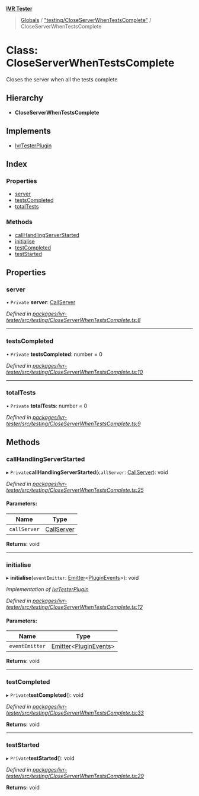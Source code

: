 **[IVR Tester](../README.md)**

> [Globals](../README.md) / ["testing/CloseServerWhenTestsComplete"](../modules/_testing_closeserverwhentestscomplete_.md) / CloseServerWhenTestsComplete

# Class: CloseServerWhenTestsComplete

Closes the server when all the tests complete

## Hierarchy

* **CloseServerWhenTestsComplete**

## Implements

* [IvrTesterPlugin](../interfaces/_plugins_ivrtesterplugin_.ivrtesterplugin.md)

## Index

### Properties

* [server](_testing_closeserverwhentestscomplete_.closeserverwhentestscomplete.md#server)
* [testsCompleted](_testing_closeserverwhentestscomplete_.closeserverwhentestscomplete.md#testscompleted)
* [totalTests](_testing_closeserverwhentestscomplete_.closeserverwhentestscomplete.md#totaltests)

### Methods

* [callHandlingServerStarted](_testing_closeserverwhentestscomplete_.closeserverwhentestscomplete.md#callhandlingserverstarted)
* [initialise](_testing_closeserverwhentestscomplete_.closeserverwhentestscomplete.md#initialise)
* [testCompleted](_testing_closeserverwhentestscomplete_.closeserverwhentestscomplete.md#testcompleted)
* [testStarted](_testing_closeserverwhentestscomplete_.closeserverwhentestscomplete.md#teststarted)

## Properties

### server

• `Private` **server**: [CallServer](../interfaces/_testing_twiliocallserver_.callserver.md)

*Defined in [packages/ivr-tester/src/testing/CloseServerWhenTestsComplete.ts:8](https://github.com/SketchingDev/ivr-tester/blob/0888491/packages/ivr-tester/src/testing/CloseServerWhenTestsComplete.ts#L8)*

___

### testsCompleted

• `Private` **testsCompleted**: number = 0

*Defined in [packages/ivr-tester/src/testing/CloseServerWhenTestsComplete.ts:10](https://github.com/SketchingDev/ivr-tester/blob/0888491/packages/ivr-tester/src/testing/CloseServerWhenTestsComplete.ts#L10)*

___

### totalTests

• `Private` **totalTests**: number = 0

*Defined in [packages/ivr-tester/src/testing/CloseServerWhenTestsComplete.ts:9](https://github.com/SketchingDev/ivr-tester/blob/0888491/packages/ivr-tester/src/testing/CloseServerWhenTestsComplete.ts#L9)*

## Methods

### callHandlingServerStarted

▸ `Private`**callHandlingServerStarted**(`callServer`: [CallServer](../interfaces/_testing_twiliocallserver_.callserver.md)): void

*Defined in [packages/ivr-tester/src/testing/CloseServerWhenTestsComplete.ts:25](https://github.com/SketchingDev/ivr-tester/blob/0888491/packages/ivr-tester/src/testing/CloseServerWhenTestsComplete.ts#L25)*

#### Parameters:

Name | Type |
------ | ------ |
`callServer` | [CallServer](../interfaces/_testing_twiliocallserver_.callserver.md) |

**Returns:** void

___

### initialise

▸ **initialise**(`eventEmitter`: [Emitter](../interfaces/_emitter_.emitter.md)\<[PluginEvents](../modules/_plugins_pluginmanager_.md#pluginevents)>): void

*Implementation of [IvrTesterPlugin](../interfaces/_plugins_ivrtesterplugin_.ivrtesterplugin.md)*

*Defined in [packages/ivr-tester/src/testing/CloseServerWhenTestsComplete.ts:12](https://github.com/SketchingDev/ivr-tester/blob/0888491/packages/ivr-tester/src/testing/CloseServerWhenTestsComplete.ts#L12)*

#### Parameters:

Name | Type |
------ | ------ |
`eventEmitter` | [Emitter](../interfaces/_emitter_.emitter.md)\<[PluginEvents](../modules/_plugins_pluginmanager_.md#pluginevents)> |

**Returns:** void

___

### testCompleted

▸ `Private`**testCompleted**(): void

*Defined in [packages/ivr-tester/src/testing/CloseServerWhenTestsComplete.ts:33](https://github.com/SketchingDev/ivr-tester/blob/0888491/packages/ivr-tester/src/testing/CloseServerWhenTestsComplete.ts#L33)*

**Returns:** void

___

### testStarted

▸ `Private`**testStarted**(): void

*Defined in [packages/ivr-tester/src/testing/CloseServerWhenTestsComplete.ts:29](https://github.com/SketchingDev/ivr-tester/blob/0888491/packages/ivr-tester/src/testing/CloseServerWhenTestsComplete.ts#L29)*

**Returns:** void
